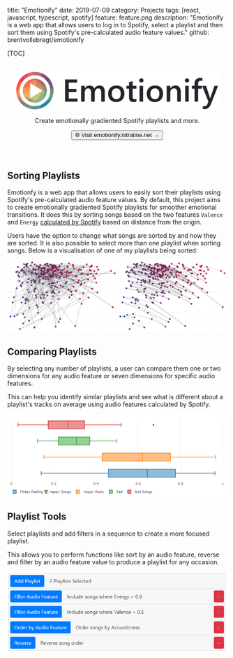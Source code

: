 title: "Emotionify"
date: 2019-07-09
category: Projects
tags: [react, javascript, typescript, spotify]
feature: feature.png
description: "Emotionify is a web app that allows users to log in to Spotify, select a playlist and then sort them using Spotify's pre-calculated audio feature values."
github: brentvollebregt/emotionify

[TOC]

<div align="center" style="padding: 20px 20px 40px 20px">
    <img src="/posts/emotionify/emotionify-banner.png" alt="Emotionify Banner">
    <p class="text-center">Create emotionally gradiented Spotify playlists and more.</p>
    <a href="https://emotionify.nitratine.net/"><button class="btn btn-outline-secondary" type="button">🌐 Visit emotionify.nitratine.net →</button></a>
</div>

## Sorting Playlists
Emotionfy is a web app that allows users to easily sort their playlists using Spotify's pre-calculated audio feature values. By default, this project aims to create emotionally gradiented Spotify playlists for smoother emotional transitions. It does this by sorting songs based on the two features `Valence` and `Energy` [calculated by Spotify](https://developer.spotify.com/documentation/web-api/reference/tracks/get-audio-features/) based on distance from the origin.

Users have the option to change what songs are sorted by and how they are sorted. It is also possible to select more than one playlist when sorting songs. Below is a visualisation of one of my playlists being sorted:

![Example Sort Visualisation of a Personal Playlist](/posts/emotionify/emotionify-sort-comparison.png)

## Comparing Playlists
By selecting any number of playlists, a user can compare them one or two dimensions for any audio feature or seven dimensions for specific audio features.

This can help you identify similar playlists and see what is different about a playlist's tracks on average using audio features calculated by Spotify.

![Example Comparison Visualisation of a Personal Playlists](/posts/emotionify/emotionify-compare-box-plot.png)

## Playlist Tools
Select playlists and add filters in a sequence to create a more focused playlist.

This allows you to perform functions like sort by an audio feature, reverse and filter by an audio feature value to produce a playlist for any occasion.

![Example of Applying Filters to Playlists](/posts/emotionify/emotionifytools-page-demo.png)
